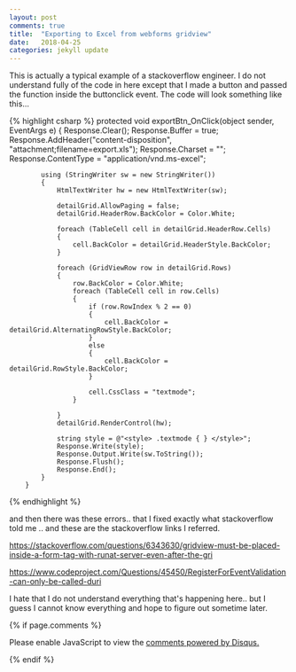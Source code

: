 ```yaml
---
layout: post
comments: true
title:  "Exporting to Excel from webforms gridview"
date:   2018-04-25
categories: jekyll update
---
```


This is actually a typical example of a stackoverflow engineer.
I do not understand fully of the code in here except that I made a button
and passed the function inside the buttonclick event.
The code will look something like this...

{% highlight csharp %}
  protected void exportBtn_OnClick(object sender, EventArgs e)
        {
            Response.Clear();
            Response.Buffer = true;
            Response.AddHeader("content-disposition", "attachment;filename=export.xls");
            Response.Charset = "";
            Response.ContentType = "application/vnd.ms-excel";

            using (StringWriter sw = new StringWriter())
            {
                HtmlTextWriter hw = new HtmlTextWriter(sw);

                detailGrid.AllowPaging = false;
                detailGrid.HeaderRow.BackColor = Color.White;

                foreach (TableCell cell in detailGrid.HeaderRow.Cells)
                {
                    cell.BackColor = detailGrid.HeaderStyle.BackColor;
                }

                foreach (GridViewRow row in detailGrid.Rows)
                {
                    row.BackColor = Color.White;
                    foreach (TableCell cell in row.Cells)
                    {
                        if (row.RowIndex % 2 == 0)
                        {
                            cell.BackColor = detailGrid.AlternatingRowStyle.BackColor;
                        }
                        else
                        {
                            cell.BackColor = detailGrid.RowStyle.BackColor;
                        }

                        cell.CssClass = "textmode";
                    }

                }
                detailGrid.RenderControl(hw);

                string style = @"<style> .textmode { } </style>";
                Response.Write(style);
                Response.Output.Write(sw.ToString());
                Response.Flush();
                Response.End();
            }
        }
{% endhighlight %}

and then there was these errors.. that I fixed exactly what stackoverflow told me ..
and these are the stackoverflow links I referred.

https://stackoverflow.com/questions/6343630/gridview-must-be-placed-inside-a-form-tag-with-runat-server-even-after-the-gri

https://www.codeproject.com/Questions/45450/RegisterForEventValidation-can-only-be-called-duri

I hate that I do not understand everything that's happening here.. 
but I guess I cannot know everything and hope to figure out sometime later.

{% if page.comments %} 
<div id="disqus_thread"></div>
<script>

/**
*  RECOMMENDED CONFIGURATION VARIABLES: EDIT AND UNCOMMENT THE SECTION BELOW TO INSERT DYNAMIC VALUES FROM YOUR PLATFORM OR CMS.
*  LEARN WHY DEFINING THESE VARIABLES IS IMPORTANT: https://disqus.com/admin/universalcode/#configuration-variables*/
/*
var disqus_config = function () {
this.page.url = PAGE_URL;  // Replace PAGE_URL with your page's canonical URL variable
this.page.identifier = PAGE_IDENTIFIER; // Replace PAGE_IDENTIFIER with your page's unique identifier variable
};
*/
(function() { // DON'T EDIT BELOW THIS LINE
var d = document, s = d.createElement('script');
s.src = 'https://https-jinmc-github-io-programmingtips.disqus.com/embed.js';
s.setAttribute('data-timestamp', +new Date());
(d.head || d.body).appendChild(s);
})();
</script>
<noscript>Please enable JavaScript to view the <a href="https://disqus.com/?ref_noscript">comments powered by Disqus.</a></noscript>
                            

 {% endif %}
